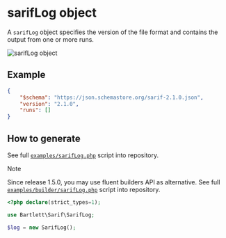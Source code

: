 <!-- markdownlint-disable MD013 -->
# sarifLog object

A `sarifLog` object specifies the version of the file format and contains the output from one or more runs.

![sarifLog object](../assets/images/reference-sarif-log.graphviz.svg)

## Example

```json
{
    "$schema": "https://json.schemastore.org/sarif-2.1.0.json",
    "version": "2.1.0",
    "runs": []
}
```

## How to generate

See full [`examples/sarifLog.php`][example-script] script into repository.

> [!NOTE]
> Since release 1.5.0, you may use fluent builders API as alternative.
> See full [`examples/builder/sarifLog.php`][example-builder] script into repository.

[example-script]: https://github.com/llaville/sarif-php-sdk/blob/master/examples/sarifLog.php
[example-builder]: https://github.com/llaville/sarif-php-sdk/blob/master/examples/builder/sarifLog.php

```php
<?php declare(strict_types=1);

use Bartlett\Sarif\SarifLog;

$log = new SarifLog();

```
